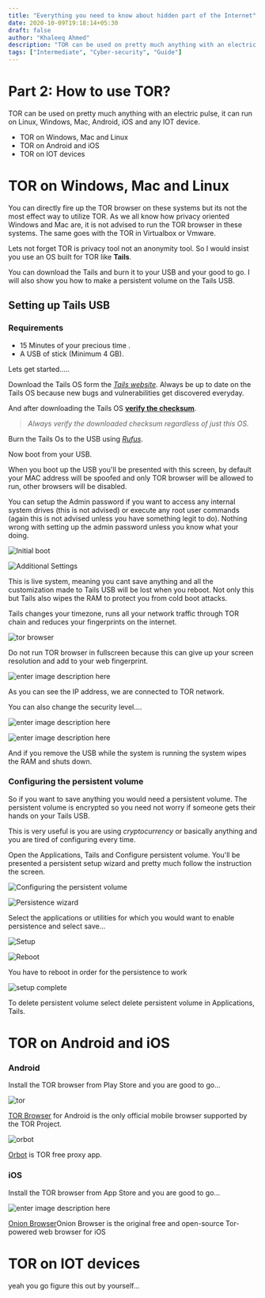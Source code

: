 ```yaml
---
title: "Everything you need to know about hidden part of the Internet"
date: 2020-10-09T19:18:14+05:30
draft: false
author: "Khaleeq Ahmed"
description: "TOR can be used on pretty much anything with an electric pulse, it can run on Linux, Windows, Mac, Android, iOS and any IOT device. You can directly fire up the TOR browser on these systems but its not the most effect way to utilize TOR."
tags: ["Intermediate", "Cyber-security", "Guide"]
---
```


# Part 2: How to use TOR?

TOR can be used on pretty much anything with an electric pulse, it can run on Linux, Windows, Mac, Android, iOS and any IOT device.

- TOR on Windows, Mac and Linux
- TOR on Android and iOS
- TOR on IOT devices

# TOR on Windows, Mac and Linux

You can directly fire up the TOR browser on these systems but its not the most effect way to utilize TOR. As we all know how privacy oriented Windows and Mac are, it is not advised to run the TOR browser in these systems. The same goes with the TOR in Virtualbox or Vmware.

Lets not forget TOR is privacy tool not an anonymity tool. So I would insist you use an OS built for TOR like **Tails**.

You can download the Tails and burn it to your USB and your good to go. I will also show you how to make a persistent volume on the Tails USB.

## Setting up Tails USB

### Requirements

- 15 Minutes of your precious time .
- A USB of stick (Minimum 4 GB).

Lets get started.....

Download the Tails OS form the [_Tails website_](https://tails.boum.org/install/index.en.html). Always be up to date on the Tails OS because new bugs and vulnerabilities get discovered everyday.

And after downloading the Tails OS **[verify the checksum](link%20coming%20soon)**.

> _Always verify the downloaded checksum regardless of just this OS._

Burn the Tails Os to the USB using [_Rufus_](https://rufus.ie/).

Now boot from your USB.

When you boot up the USB you'll be presented with this screen, by default your MAC address will be spoofed and only TOR browser will be allowed to run, other browsers will be disabled.

You can setup the Admin password if you want to access any internal system drives (this is not advised) or execute any root user commands (again this is not advised unless you have something legit to do). Nothing wrong with setting up the admin password unless you know what your doing.

![Initial boot](https://www.linkpicture.com/q/VirtualBox_Tails-4.11_09_10_2020_13_32_11.png)

![Additional Settings](https://www.linkpicture.com/q/VirtualBox_Tails-4.11_09_10_2020_13_32_31.png)

This is live system, meaning you cant save anything and all the customization made to Tails USB will be lost when you reboot. Not only this but Tails also wipes the RAM to protect you from cold boot attacks.

Tails changes your timezone, runs all your network traffic through TOR chain and reduces your fingerprints on the internet.

![tor browser](https://www.linkpicture.com/q/Screenshot-from-2020-10-09-09-53-01.png)

Do not run TOR browser in fullscreen because this can give up your screen resolution and add to your web fingerprint.

![enter image description here](https://www.linkpicture.com/q/Screenshot-from-2020-10-09-09-53-12.png)

As you can see the IP address, we are connected to TOR network.

You can also change the security level....

![enter image description here](https://www.linkpicture.com/q/Screenshot-from-2020-10-09-09-53-54.png)

![enter image description here](https://www.linkpicture.com/q/Screenshot-from-2020-10-09-09-54-16.png)

And if you remove the USB while the system is running the system wipes the RAM and shuts down.

### Configuring the persistent volume

So if you want to save anything you would need a persistent volume. The persistent volume is encrypted so you need not worry if someone gets their hands on your Tails USB.

This is very useful is you are using _cryptocurrency_ or basically anything and you are tired of configuring every time.

Open the Applications, Tails and Configure persistent volume. You'll be presented a persistent setup wizard and pretty much follow the instruction the screen.

![Configuring the persistent volume](https://www.linkpicture.com/q/VirtualBox_Tails-4.11_09_10_2020_13_36_49.png)

![Persistence wizard](https://www.linkpicture.com/q/Screenshot-from-2020-10-09-15-05-37.png)

Select the applications or utilities for which you would want to enable persistence and select save...

![Setup](https://www.linkpicture.com/q/Screenshot-from-2020-10-09-15-06-51.png)

![Reboot](https://www.linkpicture.com/q/Screenshot-from-2020-10-09-15-14-21.png)

You have to reboot in order for the persistence to work

![setup complete](https://www.linkpicture.com/q/IMG_20201009_143844.jpg)

To delete persistent volume select delete persistent volume in Applications, Tails.

# TOR on Android and iOS

### Android

Install the TOR browser from Play Store and you are good to go...

![tor](https://www.linkpicture.com/q/Screenshot_20201009-174616.jpg)

[TOR Browser](https://play.google.com/store/apps/details?id=org.torproject.torbrowser) for Android is the only official mobile browser supported by the TOR Project.

![orbot](https://www.linkpicture.com/q/Screenshot_20201009-174641.jpg)

[Orbot](https://play.google.com/store/apps/details?id=org.torproject.android) is TOR free proxy app.

### iOS

Install the TOR browser from App Store and you are good to go...

![enter image description here](https://is1-ssl.mzstatic.com/image/thumb/Purple113/v4/da/b9/ac/dab9acf3-7946-dc77-7170-70662e920655/pr_source.png/600x0w.png)

[Onion Browser](https://apps.apple.com/us/app/onion-browser/id519296448)Onion Browser is the original free and open-source Tor-powered web browser for iOS

# TOR on IOT devices

yeah you go figure this out by yourself...
